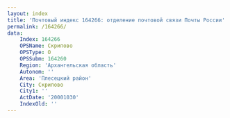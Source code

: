 ```yaml
---
layout: index
title: 'Почтовый индекс 164266: отделение почтовой связи Почты России'
permalink: /164266/
data:
    Index: 164266
    OPSName: Скрипово
    OPSType: О
    OPSSubm: 164260
    Region: 'Архангельская область'
    Autonom: ''
    Area: 'Плесецкий район'
    City: Скрипово
    City1: ''
    ActDate: '20001030'
    IndexOld: ''
---
```

